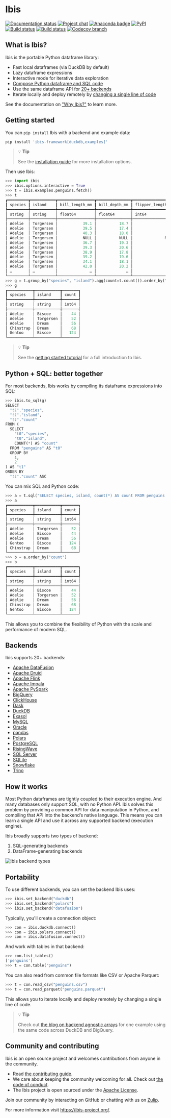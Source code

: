 # Ibis

[![Documentation status](https://img.shields.io/badge/docs-docs.ibis--project.org-blue.svg)](http://ibis-project.org)
[![Project chat](https://img.shields.io/badge/zulip-join_chat-purple.svg?logo=zulip)](https://ibis-project.zulipchat.com)
[![Anaconda badge](https://anaconda.org/conda-forge/ibis-framework/badges/version.svg)](https://anaconda.org/conda-forge/ibis-framework)
[![PyPI](https://img.shields.io/pypi/v/ibis-framework.svg)](https://pypi.org/project/ibis-framework)
[![Build status](https://github.com/ibis-project/ibis/actions/workflows/ibis-main.yml/badge.svg)](https://github.com/ibis-project/ibis/actions/workflows/ibis-main.yml?query=branch%3Amain)
[![Build status](https://github.com/ibis-project/ibis/actions/workflows/ibis-backends.yml/badge.svg)](https://github.com/ibis-project/ibis/actions/workflows/ibis-backends.yml?query=branch%3Amain)
[![Codecov branch](https://img.shields.io/codecov/c/github/ibis-project/ibis/main.svg)](https://codecov.io/gh/ibis-project/ibis)

## What is Ibis?

Ibis is the portable Python dataframe library:

- Fast local dataframes (via DuckDB by default)
- Lazy dataframe expressions
- Interactive mode for iterative data exploration
- [Compose Python dataframe and SQL code](#python--sql-better-together)
- Use the same dataframe API for [20+ backends](#backends)
- Iterate locally and deploy remotely by [changing a single line of code](#portability)

See the documentation on ["Why Ibis?"](https://ibis-project.org/why) to learn more.

## Getting started

You can `pip install` Ibis with a backend and example data:

```bash
pip install 'ibis-framework[duckdb,examples]'
```

> 💡 **Tip**
>
> See the [installation guide](https://ibis-project.org/install) for more installation options.

Then use Ibis:

```python
>>> import ibis
>>> ibis.options.interactive = True
>>> t = ibis.examples.penguins.fetch()
>>> t
┏━━━━━━━━━┳━━━━━━━━━━━┳━━━━━━━━━━━━━━━━┳━━━━━━━━━━━━━━━┳━━━━━━━━━━━━━━━━━━━┳━━━━━━━━━━━━━┳━━━━━━━━┳━━━━━━━┓
┃ species ┃ island    ┃ bill_length_mm ┃ bill_depth_mm ┃ flipper_length_mm ┃ body_mass_g ┃ sex    ┃ year  ┃
┡━━━━━━━━━╇━━━━━━━━━━━╇━━━━━━━━━━━━━━━━╇━━━━━━━━━━━━━━━╇━━━━━━━━━━━━━━━━━━━╇━━━━━━━━━━━━━╇━━━━━━━━╇━━━━━━━┩
│ string  │ string    │ float64        │ float64       │ int64             │ int64       │ string │ int64 │
├─────────┼───────────┼────────────────┼───────────────┼───────────────────┼─────────────┼────────┼───────┤
│ Adelie  │ Torgersen │           39.1 │          18.7 │               181 │        3750 │ male   │  2007 │
│ Adelie  │ Torgersen │           39.5 │          17.4 │               186 │        3800 │ female │  2007 │
│ Adelie  │ Torgersen │           40.3 │          18.0 │               195 │        3250 │ female │  2007 │
│ Adelie  │ Torgersen │           NULL │          NULL │              NULL │        NULL │ NULL   │  2007 │
│ Adelie  │ Torgersen │           36.7 │          19.3 │               193 │        3450 │ female │  2007 │
│ Adelie  │ Torgersen │           39.3 │          20.6 │               190 │        3650 │ male   │  2007 │
│ Adelie  │ Torgersen │           38.9 │          17.8 │               181 │        3625 │ female │  2007 │
│ Adelie  │ Torgersen │           39.2 │          19.6 │               195 │        4675 │ male   │  2007 │
│ Adelie  │ Torgersen │           34.1 │          18.1 │               193 │        3475 │ NULL   │  2007 │
│ Adelie  │ Torgersen │           42.0 │          20.2 │               190 │        4250 │ NULL   │  2007 │
│ …       │ …         │              … │             … │                 … │           … │ …      │     … │
└─────────┴───────────┴────────────────┴───────────────┴───────────────────┴─────────────┴────────┴───────┘
>>> g = t.group_by("species", "island").agg(count=t.count()).order_by("count")
>>> g
┏━━━━━━━━━━━┳━━━━━━━━━━━┳━━━━━━━┓
┃ species   ┃ island    ┃ count ┃
┡━━━━━━━━━━━╇━━━━━━━━━━━╇━━━━━━━┩
│ string    │ string    │ int64 │
├───────────┼───────────┼───────┤
│ Adelie    │ Biscoe    │    44 │
│ Adelie    │ Torgersen │    52 │
│ Adelie    │ Dream     │    56 │
│ Chinstrap │ Dream     │    68 │
│ Gentoo    │ Biscoe    │   124 │
└───────────┴───────────┴───────┘
```

> 💡 **Tip**
>
> See the [getting started tutorial](https://ibis-project.org/tutorials/getting_started) for a full introduction to Ibis.

## Python + SQL: better together

For most backends, Ibis works by compiling its dataframe expressions into SQL:

```python
>>> ibis.to_sql(g)
SELECT
  "t1"."species",
  "t1"."island",
  "t1"."count"
FROM (
  SELECT
    "t0"."species",
    "t0"."island",
    COUNT(*) AS "count"
  FROM "penguins" AS "t0"
  GROUP BY
    1,
    2
) AS "t1"
ORDER BY
  "t1"."count" ASC
```

You can mix SQL and Python code:

```python
>>> a = t.sql("SELECT species, island, count(*) AS count FROM penguins GROUP BY 1, 2")
>>> a
┏━━━━━━━━━━━┳━━━━━━━━━━━┳━━━━━━━┓
┃ species   ┃ island    ┃ count ┃
┡━━━━━━━━━━━╇━━━━━━━━━━━╇━━━━━━━┩
│ string    │ string    │ int64 │
├───────────┼───────────┼───────┤
│ Adelie    │ Torgersen │    52 │
│ Adelie    │ Biscoe    │    44 │
│ Adelie    │ Dream     │    56 │
│ Gentoo    │ Biscoe    │   124 │
│ Chinstrap │ Dream     │    68 │
└───────────┴───────────┴───────┘
>>> b = a.order_by("count")
>>> b
┏━━━━━━━━━━━┳━━━━━━━━━━━┳━━━━━━━┓
┃ species   ┃ island    ┃ count ┃
┡━━━━━━━━━━━╇━━━━━━━━━━━╇━━━━━━━┩
│ string    │ string    │ int64 │
├───────────┼───────────┼───────┤
│ Adelie    │ Biscoe    │    44 │
│ Adelie    │ Torgersen │    52 │
│ Adelie    │ Dream     │    56 │
│ Chinstrap │ Dream     │    68 │
│ Gentoo    │ Biscoe    │   124 │
└───────────┴───────────┴───────┘
```

This allows you to combine the flexibility of Python with the scale and performance of modern SQL.

## Backends

Ibis supports 20+ backends:

- [Apache DataFusion](https://ibis-project.org/backends/datafusion/)
- [Apache Druid](https://ibis-project.org/backends/druid/)
- [Apache Flink](https://ibis-project.org/backends/flink)
- [Apache Impala](https://ibis-project.org/backends/impala/)
- [Apache PySpark](https://ibis-project.org/backends/pyspark/)
- [BigQuery](https://ibis-project.org/backends/bigquery/)
- [ClickHouse](https://ibis-project.org/backends/clickhouse/)
- [Dask](https://ibis-project.org/backends/dask/)
- [DuckDB](https://ibis-project.org/backends/duckdb/)
- [Exasol](https://ibis-project.org/backends/exasol)
- [MySQL](https://ibis-project.org/backends/mysql/)
- [Oracle](https://ibis-project.org/backends/oracle/)
- [pandas](https://ibis-project.org/backends/pandas/)
- [Polars](https://ibis-project.org/backends/polars/)
- [PostgreSQL](https://ibis-project.org/backends/postgresql/)
- [RisingWave](https://ibis-project.org/backends/risingwave/)
- [SQL Server](https://ibis-project.org/backends/mssql/)
- [SQLite](https://ibis-project.org/backends/sqlite/)
- [Snowflake](https://ibis-project.org/backends/snowflake)
- [Trino](https://ibis-project.org/backends/trino/)

## How it works

Most Python dataframes are tightly coupled to their execution engine. And many databases only support SQL, with no Python API. Ibis solves this problem by providing a common API for data manipulation in Python, and compiling that API into the backend’s native language. This means you can learn a single API and use it across any supported backend (execution engine).

Ibis broadly supports two types of backend:

1. SQL-generating backends
2. DataFrame-generating backends

![Ibis backend types](https://raw.githubusercontent.com/ibis-project/ibis/main/docs/images/backends.png)

## Portability

To use different backends, you can set the backend Ibis uses:

```python
>>> ibis.set_backend("duckdb")
>>> ibis.set_backend("polars")
>>> ibis.set_backend("datafusion")
```

Typically, you'll create a connection object:

```python
>>> con = ibis.duckdb.connect()
>>> con = ibis.polars.connect()
>>> con = ibis.datafusion.connect()
```

And work with tables in that backend:

```python
>>> con.list_tables()
['penguins']
>>> t = con.table("penguins")
```

You can also read from common file formats like CSV or Apache Parquet:

```python
>>> t = con.read_csv("penguins.csv")
>>> t = con.read_parquet("penguins.parquet")
```

This allows you to iterate locally and deploy remotely by changing a single line of code.

> 💡 **Tip**
>
> Check out [the blog on backend agnostic arrays](https://ibis-project.org/posts/backend-agnostic-arrays/) for one example using the same code across DuckDB and BigQuery.

## Community and contributing

Ibis is an open source project and welcomes contributions from anyone in the community.

- Read [the contributing guide](https://github.com/ibis-project/ibis/blob/main/docs/CONTRIBUTING.md).
- We care about keeping the community welcoming for all. Check out [the code of conduct](https://github.com/ibis-project/ibis/blob/main/CODE_OF_CONDUCT.md).
- The Ibis project is open sourced under the [Apache License](https://github.com/ibis-project/ibis/blob/main/LICENSE.txt).

Join our community by interacting on GitHub or chatting with us on [Zulip](https://ibis-project.zulipchat.com/).

For more information visit https://ibis-project.org/.
